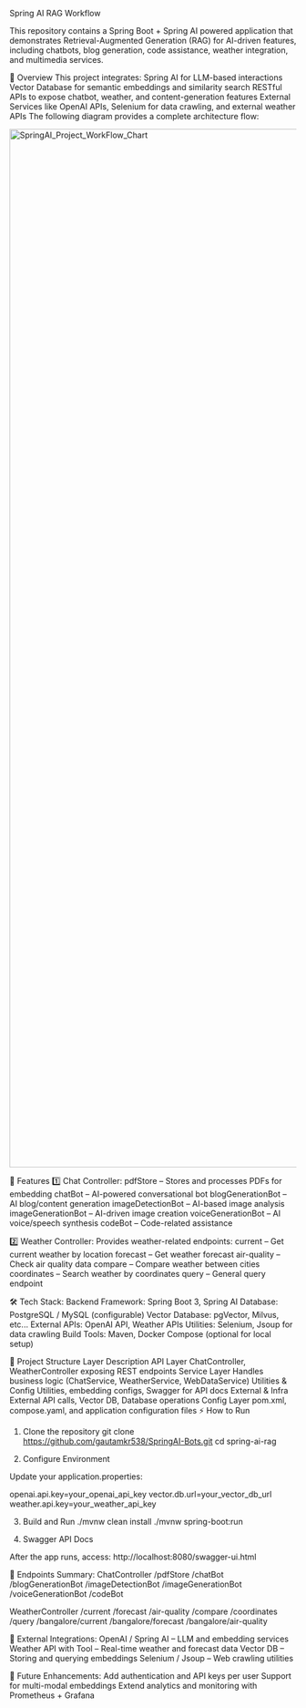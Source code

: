 Spring AI RAG Workflow

This repository contains a Spring Boot + Spring AI powered application that demonstrates Retrieval-Augmented Generation (RAG) for AI-driven features, including chatbots, blog generation, code assistance, weather integration, and multimedia services.

📌 Overview
This project integrates:
Spring AI for LLM-based interactions
Vector Database for semantic embeddings and similarity search
RESTful APIs to expose chatbot, weather, and content-generation features
External Services like OpenAI APIs, Selenium for data crawling, and external weather APIs
The following diagram provides a complete architecture flow:

<img width="3840" height="1823" alt="SpringAI_Project_WorkFlow_Chart" src="https://github.com/user-attachments/assets/bb996dbd-31a0-4965-b583-3346ac5d8139" />


🚀 Features
1️⃣ Chat Controller:
pdfStore – Stores and processes PDFs for embedding
chatBot – AI-powered conversational bot
blogGenerationBot – AI blog/content generation
imageDetectionBot – AI-based image analysis
imageGenerationBot – AI-driven image creation
voiceGenerationBot – AI voice/speech synthesis
codeBot – Code-related assistance

2️⃣ Weather Controller:
Provides weather-related endpoints:
current – Get current weather by location
forecast – Get weather forecast
air-quality – Check air quality data
compare – Compare weather between cities
coordinates – Search weather by coordinates
query – General query endpoint

🛠 Tech Stack:
Backend Framework: Spring Boot 3, Spring AI
Database: PostgreSQL / MySQL (configurable)
Vector Database: pgVector, Milvus, etc...
External APIs: OpenAI API, Weather APIs
Utilities: Selenium, Jsoup for data crawling
Build Tools: Maven, Docker Compose (optional for local setup)

📂 Project Structure
Layer	Description
API Layer	ChatController, WeatherController exposing REST endpoints
Service Layer	Handles business logic (ChatService, WeatherService, WebDataService)
Utilities & Config	Utilities, embedding configs, Swagger for API docs
External & Infra	External API calls, Vector DB, Database operations
Config Layer	pom.xml, compose.yaml, and application configuration files
⚡ How to Run
1. Clone the repository
git clone https://github.com/gautamkr538/SpringAI-Bots.git
cd spring-ai-rag

2. Configure Environment

Update your application.properties:

openai.api.key=your_openai_api_key
vector.db.url=your_vector_db_url
weather.api.key=your_weather_api_key

3. Build and Run
./mvnw clean install
./mvnw spring-boot:run

4. Swagger API Docs

After the app runs, access:
http://localhost:8080/swagger-ui.html

📜 Endpoints Summary:
ChatController
/pdfStore
/chatBot
/blogGenerationBot
/imageDetectionBot
/imageGenerationBot
/voiceGenerationBot
/codeBot

WeatherController
/current
/forecast
/air-quality
/compare
/coordinates
/query
/bangalore/current
/bangalore/forecast
/bangalore/air-quality

🔗 External Integrations:
OpenAI / Spring AI – LLM and embedding services
Weather API with Tool – Real-time weather and forecast data
Vector DB – Storing and querying embeddings
Selenium / Jsoup – Web crawling utilities

🧩 Future Enhancements:
Add authentication and API keys per user
Support for multi-modal embeddings
Extend analytics and monitoring with Prometheus + Grafana
